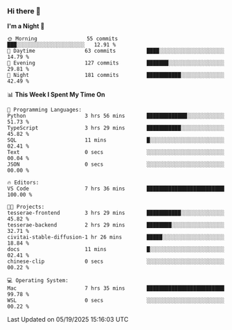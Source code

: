 ### Hi there 👋

<!--
**ALiersEL/ALiersEL** is a ✨ _special_ ✨ repository because its `README.md` (this file) appears on your GitHub profile.

Here are some ideas to get you started:

- 🔭 I’m currently working on ...
- 🌱 I’m currently learning ...
- 👯 I’m looking to collaborate on ...
- 🤔 I’m looking for help with ...
- 💬 Ask me about ...
- 📫 How to reach me: ...
- 😄 Pronouns: ...
- ⚡ Fun fact: ...
-->

<!--START_SECTION:waka-->
**I'm a Night 🦉** 

```text
🌞 Morning                55 commits          ███░░░░░░░░░░░░░░░░░░░░░░   12.91 % 
🌆 Daytime                63 commits          ████░░░░░░░░░░░░░░░░░░░░░   14.79 % 
🌃 Evening                127 commits         ███████░░░░░░░░░░░░░░░░░░   29.81 % 
🌙 Night                  181 commits         ███████████░░░░░░░░░░░░░░   42.49 % 
```


📊 **This Week I Spent My Time On** 

```text
💬 Programming Languages: 
Python                   3 hrs 56 mins       █████████████░░░░░░░░░░░░   51.73 % 
TypeScript               3 hrs 29 mins       ███████████░░░░░░░░░░░░░░   45.82 % 
SQL                      11 mins             █░░░░░░░░░░░░░░░░░░░░░░░░   02.41 % 
Text                     0 secs              ░░░░░░░░░░░░░░░░░░░░░░░░░   00.04 % 
JSON                     0 secs              ░░░░░░░░░░░░░░░░░░░░░░░░░   00.00 % 

🔥 Editors: 
VS Code                  7 hrs 36 mins       █████████████████████████   100.00 % 

🐱‍💻 Projects: 
tesserae-frontend        3 hrs 29 mins       ███████████░░░░░░░░░░░░░░   45.82 % 
tesserae-backend         2 hrs 29 mins       ████████░░░░░░░░░░░░░░░░░   32.71 % 
civitai-stable-diffusion-1 hr 26 mins        █████░░░░░░░░░░░░░░░░░░░░   18.84 % 
docs                     11 mins             █░░░░░░░░░░░░░░░░░░░░░░░░   02.41 % 
chinese-clip             0 secs              ░░░░░░░░░░░░░░░░░░░░░░░░░   00.22 % 

💻 Operating System: 
Mac                      7 hrs 35 mins       █████████████████████████   99.78 % 
WSL                      0 secs              ░░░░░░░░░░░░░░░░░░░░░░░░░   00.22 % 
```


 Last Updated on 05/19/2025 15:16:03 UTC
<!--END_SECTION:waka-->
